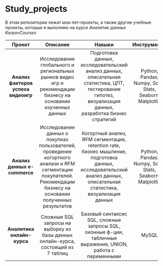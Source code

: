 # Study_projects
В этом репозитории лежат мои пет-проекты, а также другие учебные проекты, которые я выполняю на курсе *Аналитик данных KarpovCourses*

|      Проект        | Описание       | Навыки  | Инструменты |
|  :---:        |     :---:      |     :---:      | :---: |
| **Анализ факторов успеха видеоигр** | Исследование глобального и региональных рынков видео игр и рекомендации бизнесу на основании изученных данных  | Подготовка данных, исследовательский анализ данных, описательная статистика, ЦПТ, тестирование гипотез, визуализация данных, разработка бизнес стратегий | Python, Pandas, Numpy, Scipy Stats, Seaborn, Matplotlib |
| **Анализ данных e-commerce** | Исследование данных о покупках пользователей, проведение когортного аналази и RFM cегментации покупателей. Рекомендации бизнесу на основании полученных результатов | Когортный анализ, RFM сегментация, retention rate, бизнес мышление, подготовка данных, исследовательский анализ данных, описательная статистика, визуализация данных | Python, Pandas, Numpy, Scipy Stats, Seaborn, Matplotlib |
| **Аналитика онлайн-курса** | Cложные SQL запросы на выборку из базы данных онлайн-курса, состоящей из 7 таблиц | Базовый синтаксис SQL, сложные запросы SQL, оконные ф-ции, табличные выражения, UNION, работа с переменными | MySQL
